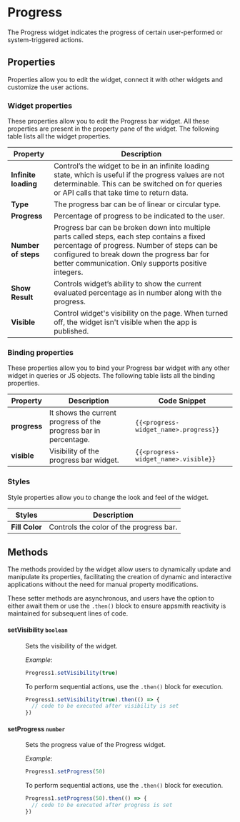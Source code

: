 # Progress

The Progress widget indicates the progress of certain user-performed or system-triggered actions.

<VideoEmbed host="youtube" videoId="Yg1Pfy7uc1s" title="How to use Progress Widget" caption="How to use Progress Widget"/>

## Properties

Properties allow you to edit the widget, connect it with other widgets and customize the user actions.

### Widget properties

These properties allow you to edit the Progress bar widget. All these properties are present in the property pane of the widget. The following table lists all the widget properties.

| Property             | Description                                                                                                                                                                                                                                      |
| -------------------- | ------------------------------------------------------------------------------------------------------------------------------------------------------------------------------------------------------------------------------------------------ |
| **Infinite loading** | Control’s the widget to be in an infinite loading state, which is useful if the progress values are not determinable. This can be switched on for queries or API calls that take time to return data.                                            |
| **Type**             | The progress bar can be of linear or circular type.                                                                                                                                                                                              |
| **Progress**         | Percentage of progress to be indicated to the user.                                                                                                                                                                                              |
| **Number of steps**  | Progress bar can be broken down into multiple parts called steps, each step contains a fixed percentage of progress. Number of steps can be configured to break down the progress bar for better communication. Only supports positive integers. |
| **Show Result**      | Controls widget’s ability to show the current evaluated percentage as in number along with the progress.                                                                                                                                         |
| **Visible**          | Control widget's visibility on the page. When turned off, the widget isn't visible when the app is published.                                                                                                                             |

### Binding properties

These properties allow you to bind your Progress bar widget with any other widget in queries or JS objects. The following table lists all the binding properties.

| Property     | Description                                                      | Code Snippet                          |
| ------------ | ---------------------------------------------------------------- | ------------------------------------- |
| **progress** | It shows the current progress of the progress bar in percentage. | `{{<progress-widget_name>.progress}}` |
| **visible**  | Visibility of the progress bar widget.                           | `{{<progress-widget_name>.visible}}`  |

### Styles

Style properties allow you to change the look and feel of the widget.

| Styles         | Description                             |
| -------------- | --------------------------------------- |
| **Fill Color** | Controls the color of the progress bar. |

## Methods

The methods provided by the widget allow users to dynamically update and manipulate its properties, facilitating the creation of dynamic and interactive applications without the need for manual property modifications. 

These setter methods are asynchronous, and users have the option to either await them or use the `.then()` block to ensure appsmith reactivity is maintained for subsequent lines of code.


#### setVisibility `boolean`

<dd>

Sets the visibility of the widget.

*Example*:

```js
Progress1.setVisibility(true)
```

To perform sequential actions, use the `.then()` block for execution.

```js
Progress1.setVisibility(true).then(() => {
  // code to be executed after visibility is set
})
```

</dd>


#### setProgress `number`

<dd>

Sets the progress value of the Progress widget.

*Example*:

```js
Progress1.setProgress(50)
```
To perform sequential actions, use the `.then()` block for execution.

```js
Progress1.setProgress(50).then(() => {
  // code to be executed after progress is set
})
```

</dd>
